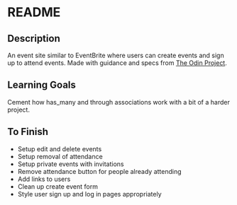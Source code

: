 # README

## Description

An event site similar to EventBrite where users can create events and sign up to attend events. Made with guidance and specs from [The Odin Project](https://www.theodinproject.com/lessons/ruby-on-rails-private-events).

## Learning Goals

Cement how has_many and through associations work with a bit of a harder project.

## To Finish

* Setup edit and delete events
* Setup removal of attendance
* Setup private events with invitations
* Remove attendance button for people already attending
* Add links to users
* Clean up create event form
* Style user sign up and log in pages appropriately